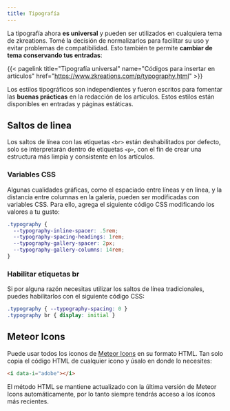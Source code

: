 ```yaml
---
title: Tipografía
---
```


La tipografía ahora **es universal** y pueden ser utilizados en cualquiera tema de zkreations. Tomé la decisión de normalizarlos para facilitar su uso y evitar problemas de compatibilidad. Esto también te permite **cambiar de tema conservando tus entradas**:

{{< pagelink title="Tipografía universal" name="Códigos para insertar en articulos" href="https://www.zkreations.com/p/typography.html" >}}

Los estilos tipográficos son independientes y fueron escritos para fomentar las **buenas prácticas** en la redacción de los artículos. Estos estilos están disponibles en entradas y páginas estáticas.

## Saltos de linea

Los saltos de línea con las etiquetas `<br>` están deshabilitados por defecto, solo se interpretarán dentro de etiquetas `<p>`, con el fin de crear una estructura más limpia y consistente en los artículos. 

### Variables CSS

Algunas cualidades gráficas, como el espaciado entre líneas y en linea, y la distancia entre columnas en la galería, pueden ser modificadas con variables CSS. Para ello, agrega el siguiente código CSS modificando los valores a tu gusto: 

```css
.typography {
  --typography-inline-spacer: .5rem;
  --typography-spacing-headings: 1rem;
  --typography-gallery-spacer: 2px;
  --typography-gallery-columns: 14rem;
}
```

### Habilitar etiquetas br

Si por alguna razón necesitas utilizar los saltos de línea tradicionales, puedes habilitarlos con el siguiente código CSS:

```css
.typography { --typography-spacing: 0 }
.typography br { display: initial }
```

## Meteor Icons

Puede usar todos los iconos de [Meteor Icons](https://meteoricons.com/) en su formato HTML. Tan solo copia el código HTML de cualquier icono y úsalo en donde lo necesites:

```html
<i data-i="adobe"></i>
```

El método HTML se mantiene actualizado con la última versión de Meteor Icons automáticamente, por lo tanto siempre tendrás acceso a los íconos más recientes.
